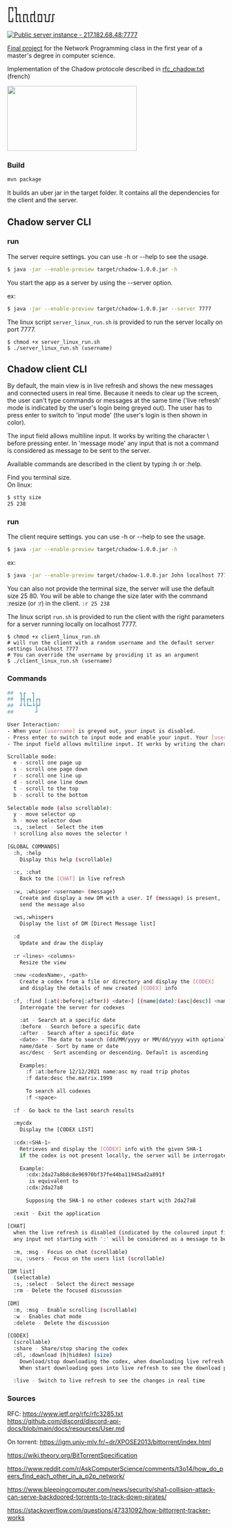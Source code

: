 <pre>
┏┓┓
┃ ┣┓┏┓┏┫┏┓┓┏┏
┗┛┗┗┗┗┗┗┗┛┗┛┛
</pre>

[![Public server instance - 217.182.68.48:7777](https://img.shields.io/badge/Public_server_instance-217.182.68.48%3A7777-green?logo=rocket)](https://gitlab.com/4nt0ineB/chadow-bastos-sebbah/)

[Final project](http://igm.univ-mlv.fr/coursprogreseau/tds/projet2024.html) for the Network Programming class in the first year of a master's degree in computer science.

Implementation of the Chadow protocole described in [rfc_chadow.txt](./rfc_chadow.txt) (french)


<img src="https://gitlab.com/4nt0ineB/chadow-bastos-sebbah/-/raw/b3ad80c5d58557ee1909c365c47786c469218c8b/img/chadow-chat.png" height="150" width="300"/>



### Build
```sh
mvn package
```
It builds an uber jar in the target folder. It contains all the dependencies for the client and the server.

## Chadow server CLI

### run
The server require settings. you can use -h or --help to see the usage.
```sh
$ java -jar --enable-preview target/chadow-1.0.0.jar -h
```
You start the app as a server by using the --server option.

ex:
```sh
$ java -jar --enable-preview target/chadow-1.0.0.jar --server 7777
```

The linux script `server_linux_run.sh` is provided to run the server locally on port 7777.
```shell
$ chmod +x server_linux_run.sh
$ ./server_linux_run.sh (username)
```

## Chadow client CLI

By default, the main view is in live refresh and shows the new messages and connected users in real time.
Because it needs to clear up the screen, the user can't type commands or messages at the same time 
('live refresh' mode is indicated by the user's login being greyed out).
The user has to press enter to switch to 'input mode' (the user's login is then shown in color).

The input field allows multiline input. It works by writing the character \ before pressing enter. 
In 'message mode' any input that is not a command is considered as message to be sent to the server.

Available commands are described in the client by typing :h or :help.

Find you terminal size. <br>
On linux:
```sh
$ stty size
25 238
```

### run
The client require settings. you can use -h or --help to see the usage.
```sh
$ java -jar --enable-preview target/chadow-1.0.0.jar -h
```
ex:

```sh
$ java -jar --enable-preview target/chadow-1.0.0.jar John localhost 7777 25 238
```
You can also not provide the terminal size, the server will use the default size 25 80.
You will be able to change the size later with the command :resize (or :r) in the client. 
``` :r 25 238 ```

The linux script `run.sh` is provided to run the client with the right parameters for a server running locally 
on localhost 7777.
```shell
$ chmod +x client_linux_run.sh
# will run the client with a random username and the default server settings localhost 7777
# You can override the username by providing it as an argument
$ ./client_linux_run.sh (username)
```


### Commands

```sh
##  ┓┏  ┓
##  ┣┫┏┓┃┏┓
##  ┛┗┗━┗┣┛
##       ┛

User Interaction:
- When your [username] is greyed out, your input is disabled.
- Press enter to switch to input mode and enable your input. Your [username] will be colored.
- The input field allows multiline input. It works by writing the character \ before pressing enter.s

Scrollable mode:
  e - scroll one page up
  s - scroll one page down
  r - scroll one line up
  d - scroll one line down
  t - scroll to the top
  b - scroll to the bottom
  
Selectable mode (also scrollable):
  y - move selector up
  h - move selector down
  :s, :select - Select the item
  ! scrolling also moves the selector !
  
[GLOBAL COMMANDS]
  :h, :help
    Display this help (scrollable)
    
  :c, :chat
    Back to the [CHAT] in live refresh
    
  :w, :whisper <username> (message)
    Create and display a new DM with a user. If (message) is present,
    send the message also
    
  :ws,:whispers
    Display the list of DM [Direct Message list]
    
  :d
    Update and draw the display
    
  :r <lines> <columns>
    Resize the view
    
  :new <codexName>, <path>
    Create a codex from a file or directory and display the [CODEX]
    and display the details of new created [CODEX] info
    
  :f, :find [:at(:before|:after)) <date>] [(name|date):(asc|desc)] <name>
    Interrogate the server for codexes
    
    :at - Search at a specific date
    :before - Search before a specific date
    :after - Search after a specific date
    <date> - The date to search (dd/MM/yyyy or MM/dd/yyyy with optionally HH:mm)
    name/date - Sort by name or date
    asc/desc - Sort ascending or descending. Default is ascending
    
    Examples:
      :f :at:before 12/12/2021 name:asc my road trip photos
      :f date:desc the.matrix.1999
     
      To search all codexes
      :f <space>
    
  :f - Go back to the last search results
  
  :mycdx
    Display the [CODEX LIST]
    
  :cdx:<SHA-1>
    Retrieves and display the [CODEX] info with the given SHA-1
    if the codex is not present locally, the server will be interrogated
    
    Example:
      :cdx:2da27a8b8c8e96970bf37fe44ba11945ad2a891f
       is equivalent to
      :cdx:2da27a8
      
      Supposing the SHA-1 no other codexes start with 2da27a8
      
  :exit - Exit the application
  
[CHAT]
  when the live refresh is disabled (indicated by the coloured input field)
  any input not starting with ':' will be considered as a message to be sent
  
  :m, :msg - Focus on chat (scrollable)
  :u, :users - Focus on the users list (scrollable)
  
[DM list]
  (selectable)
  :s, :select - Select the direct message
  :rm - Delete the focused discussion
  
[DM]
  :m, :msg - Enable scrolling (scrollable)
  :w - Enables chat mode
  :delete - Delete the discussion
  
[CODEX]
  (scrollable)
  :share - Share/stop sharing the codex
  :dl, :download (h|hidden) (size)
    Download/stop downloading the codex, when downloading live refresh is enabled
    When start downloading goes into live refresh to see the download progress
    
  :live - Switch to live refresh to see the changes in real time
```



### Sources

RFC:
https://www.ietf.org/rfc/rfc3285.txt
https://github.com/discord/discord-api-docs/blob/main/docs/resources/User.md

On torrent:
https://igm.univ-mlv.fr/~dr/XPOSE2013/bittorrent/index.html

https://wiki.theory.org/BitTorrentSpecification

https://www.reddit.com/r/AskComputerScience/comments/t3o14/how_do_peers_find_each_other_in_a_p2p_network/

https://www.bleepingcomputer.com/news/security/sha1-collision-attack-can-serve-backdoored-torrents-to-track-down-pirates/

https://stackoverflow.com/questions/47331092/how-bittorrent-tracker-works